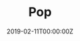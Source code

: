 ---
title: Pop
summary: A group-based crowdsourcing notification system. Never miss out on an impromptu event again! Built at CMU TartanHacks 2019.
tags:
- Hackathon
- Web
- React
- Django
- App
date: "2019-02-11T00:00:00Z"

# Optional external URL for project (replaces project detail page).
external_link: https://devpost.com/software/pop-ne8fw7

image:
  caption: A screenshot of the app
  focal_point: Smart
---